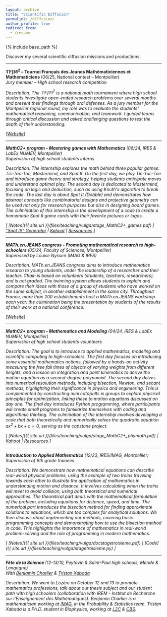 ```yaml
---
layout: archive
title: "Scientific Diffusion"
permalink: /diffusion/
author_profile: true
redirect_from:
  - /resume
---
```


{% include base_path %}

Discover my several scientific diffusion missions and productions.

***

<b> ${\mathbb{T}\mathbb{F}\mathbb{J}\mathbb{M}}^2$ – Tournoi Français des Jeunes Mathématiciennes et Mathématiciens </b> (06/25, National contest – Montpellier)  
<i> Jury member – High school research competition <i>

<i>Description. </i> The ${\mathbb{T}\mathbb{F}\mathbb{J}\mathbb{M}}^2$ is a national math tournament where high school students investigate open-ended research problems over several months and present their findings through oral defenses. As a jury member for the Montpellier regional round, my role was to evaluate the students' mathematical reasoning, communication, and teamwork. I guided teams through critical discussion and asked challenging questions to test the depth of their understanding. 

[[Website](https://tfjm.org)]

***

<b> MathC2+ program - Mastering games with Mathematics </b> (06/24, IRES & LabEx NUMEV, Montpellier) <br>
<i> Supervision of high school students interns </i> 

<i> Description. </i> The internship explores the math behind three popular games: Tic-Tac-Toe, Mastermind, and Spot It. On the first day, we play Tic-Tac-Toe and introduce game theory and strategy, helping students anticipate moves and understand optimal play. The second day is dedicated to Mastermind, focusing on logic and deduction, such as using Knuth's algorithm to break the code. The last day is about Spot It (Dobble) and demonstrates how abstract concepts like combinatorial designs and projective geometry can be used not only for research purposes but also in designing board games. The culmination of this internship is the development of a code to create a homemade Spot It game cards with their favorite pictures or logos.

[ [Notes]({{ site.url }}/files/teaching/vulga/stage_MathC2+_games.pdf) $|$ ["Spot It!" Generator](https://drive.google.com/drive/folders/1-um0e3o-2jZF2PzBVca9z0-1Gwa3b0Vv?usp=share_link) $|$ [Kahoot](https://create.kahoot.it/share/mathc2-estimations-d-ordres-de-grandeurs/3dbf92e4-0b4d-428b-8b47-6fda6a234c90) $|$ [Ressources](https://drive.google.com/drive/folders/17NNeur7VTuKg8do4X6xbIorIVkiRFRHQ?usp=share_link) ]

***

<b> MATh.en.JEANS congress - Promoting mathematical research to high-schoolers </b> (05/24, Faculty of Sciences, Montpellier) <br>
<i> Supervised by Louise Nyssen (IMAG & IRES) </i> 

<i> Description. </i> MATh.en.JEANS congress aims to introduce mathematics research to young students, under the leadership of a researcher and their teacher. Chain is based on volunteers (students, teachers, researchers), and is not graded. The twinning system allows students to explain and compare their ideas with those of a group of students who have worked on the same subject, in another establishment in the same city. Throughout France, more than 200 establishments host a MATh.en.JEANS workshop each year, the culmination being the presentation by students of the results of their work at a national conference.

[[Website](https://www.mathenjeans.fr/Congres2024/Montpellier)]

***

<b> MathC2+ program - Mathematics and Modeling </b> (04/24, IRES & LabEx NUMEV, Montpellier) <br>
<i> Supervision of high school students volunteers </i> 

<i> Description. </i> The goal is to introduce to applied mathematics, modeling and scientific computing to high-schoolers. The first day focuses on introducing some essential mathematics notions, followed by a hands-on activity measuring the free fall times of objects of varying weights from different heights, and a lesson on integration and point kinematics to derive the motion equation as a second-degree polynomial. The second day delves into numerical resolution methods, including bisection, Newton, and secant methods, highlighting their significance in physics and engineering. This is complemented by constructing mini catapults in groups to explore physical principles for optimization, linking these to motion equations discussed on day one. The final day introduces Python programming, where participants will create small programs to familiarize themselves with coding and algorithmic thinking. The culmination of the internship involves developing a code that both theoretically and numerically solves the quadratic equation $ax^2 + bx + c = 0$, serving as the capstone project.

[ [Notes]({{ site.url }}/files/teaching/vulga/stage_MathC2+_phymath.pdf) $|$ [Kahoot](https://create.kahoot.it/share/mathc2-estimations-d-ordres-de-grandeurs/3dbf92e4-0b4d-428b-8b47-6fda6a234c90) $|$ [Ressources](https://drive.google.com/drive/folders/17mKAO9z5WmKf6Ay4QbG2_Txv-a8TvGIz?usp=share_link) ]

***

<b> Introduction to Applied Mathematics </b> (12/23, IRES/IMAG, Montpellier) <br>
<i> Supervision of 9th grade trainees </i> 

<i> Description. </i> We demonstrate how mathematical equations can describe real-world physical problems, using the example of two trains traveling towards each other to illustrate the application of mathematics in understanding motion and distance. It involves calculating when the trains will meet to avoid collision, using both theoretical and numerical approaches. The theoretical part deals with the mathematical formulation of the problem, including equations for distance, speed, and time. The numerical part introduces the bisection method for finding approximate solutions to equations, which are too complex for analytical solutions.
We then discuss about implementing our methods, covering basic programming concepts and demonstrating how to use the bisection method in code. This highlights the importance of mathematics in real-world problem-solving and the role of programming in modern mathematics.

[ [Notes]({{ site.url }}/files/teaching/vulga/docstagetroisieme.pdf) $|$ [Code]({{ site.url }}/files/teaching/vulga/stagetroisieme.py) ]

***
<b> Fête de la Science </b> (12-13/10, Peytavin & Saint-Paul high schools, Mende & Langogne) <br>
<i> With [Benjamin Charlier](https://imag.umontpellier.fr/~charlier/index.php?page=index) & [Tristan Xabada](https://www.cbs.cnrs.fr/index.php/fr/personnel?PERS=Tristan%20Xabada)</i> 

<i> Description. </i> We went to Lozère on October 12 and 13 to promote mathematics professions, talk about our thesis subject and our student path with high schoolers (collaboration with IREM - Institut de Recherche sur l'Enseignement des Mathématiques). Benjamin Charlier is a mathematician working at [IMAG](https://imag.umontpellier.fr), in the Probability & Statistics team. Tristan Xabada is a Ph.D. student in Biophysics, working at [L2C](https://coulomb.umontpellier.fr) & [CBS](https://www.cbs.cnrs.fr/index.php/fr/).
